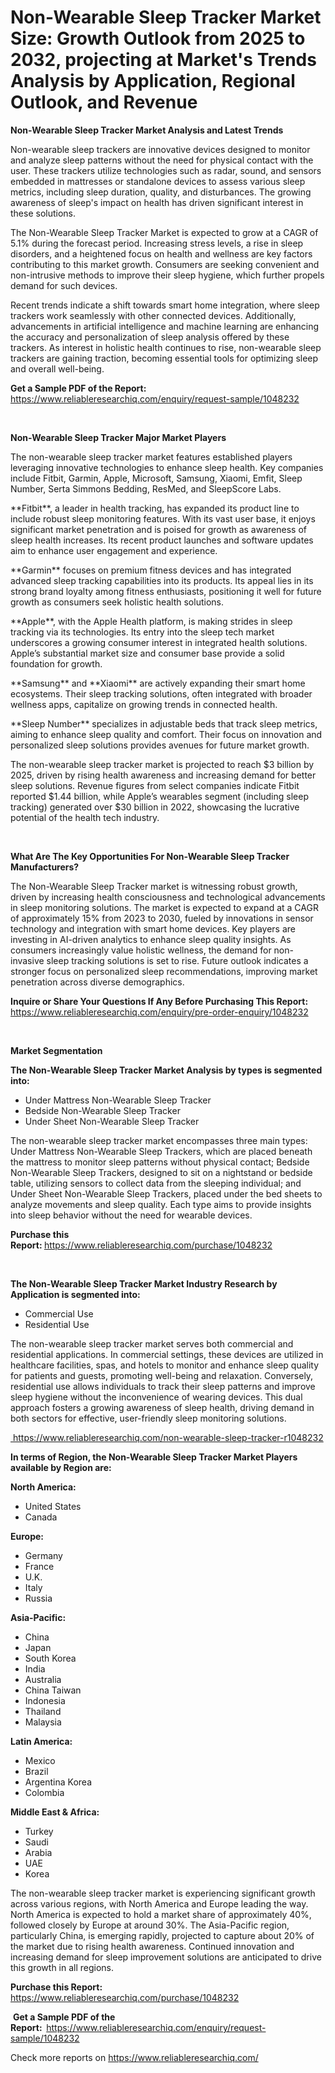 <p><h1>Non-Wearable Sleep Tracker Market Size: Growth Outlook from 2025 to 2032, projecting at Market's Trends Analysis by Application, Regional Outlook, and Revenue</h1></p><p><strong>Non-Wearable Sleep Tracker Market Analysis and Latest Trends</strong></p>
<p><p>Non-wearable sleep trackers are innovative devices designed to monitor and analyze sleep patterns without the need for physical contact with the user. These trackers utilize technologies such as radar, sound, and sensors embedded in mattresses or standalone devices to assess various sleep metrics, including sleep duration, quality, and disturbances. The growing awareness of sleep's impact on health has driven significant interest in these solutions.</p><p>The Non-Wearable Sleep Tracker Market is expected to grow at a CAGR of 5.1% during the forecast period. Increasing stress levels, a rise in sleep disorders, and a heightened focus on health and wellness are key factors contributing to this market growth. Consumers are seeking convenient and non-intrusive methods to improve their sleep hygiene, which further propels demand for such devices. </p><p>Recent trends indicate a shift towards smart home integration, where sleep trackers work seamlessly with other connected devices. Additionally, advancements in artificial intelligence and machine learning are enhancing the accuracy and personalization of sleep analysis offered by these trackers. As interest in holistic health continues to rise, non-wearable sleep trackers are gaining traction, becoming essential tools for optimizing sleep and overall well-being.</p></p>
<p><strong>Get a Sample PDF of the Report:&nbsp;</strong> <a href="https://www.reliableresearchiq.com/enquiry/request-sample/1048232?utm_campaign=1842&utm_medium=2&utm_source=Github&utm_content=ia&utm_term=11012025&utm_id=non-wearable-sleep-tracker">https://www.reliableresearchiq.com/enquiry/request-sample/1048232</a></p>
<p>&nbsp;</p>
<p><strong>Non-Wearable Sleep Tracker Major Market Players</strong></p>
<p><p>The non-wearable sleep tracker market features established players leveraging innovative technologies to enhance sleep health. Key companies include Fitbit, Garmin, Apple, Microsoft, Samsung, Xiaomi, Emfit, Sleep Number, Serta Simmons Bedding, ResMed, and SleepScore Labs.</p><p>**Fitbit**, a leader in health tracking, has expanded its product line to include robust sleep monitoring features. With its vast user base, it enjoys significant market penetration and is poised for growth as awareness of sleep health increases. Its recent product launches and software updates aim to enhance user engagement and experience.</p><p>**Garmin** focuses on premium fitness devices and has integrated advanced sleep tracking capabilities into its products. Its appeal lies in its strong brand loyalty among fitness enthusiasts, positioning it well for future growth as consumers seek holistic health solutions.</p><p>**Apple**, with the Apple Health platform, is making strides in sleep tracking via its technologies. Its entry into the sleep tech market underscores a growing consumer interest in integrated health solutions. Apple’s substantial market size and consumer base provide a solid foundation for growth.</p><p>**Samsung** and **Xiaomi** are actively expanding their smart home ecosystems. Their sleep tracking solutions, often integrated with broader wellness apps, capitalize on growing trends in connected health.</p><p>**Sleep Number** specializes in adjustable beds that track sleep metrics, aiming to enhance sleep quality and comfort. Their focus on innovation and personalized sleep solutions provides avenues for future market growth.</p><p>The non-wearable sleep tracker market is projected to reach $3 billion by 2025, driven by rising health awareness and increasing demand for better sleep solutions. Revenue figures from select companies indicate Fitbit reported $1.44 billion, while Apple’s wearables segment (including sleep tracking) generated over $30 billion in 2022, showcasing the lucrative potential of the health tech industry.</p></p>
<p>&nbsp;</p>
<p><strong>What Are The Key Opportunities For Non-Wearable Sleep Tracker Manufacturers?</strong></p>
<p><p>The Non-Wearable Sleep Tracker market is witnessing robust growth, driven by increasing health consciousness and technological advancements in sleep monitoring solutions. The market is expected to expand at a CAGR of approximately 15% from 2023 to 2030, fueled by innovations in sensor technology and integration with smart home devices. Key players are investing in AI-driven analytics to enhance sleep quality insights. As consumers increasingly value holistic wellness, the demand for non-invasive sleep tracking solutions is set to rise. Future outlook indicates a stronger focus on personalized sleep recommendations, improving market penetration across diverse demographics.</p></p>
<p><strong>Inquire or Share Your Questions If Any Before Purchasing This Report:</strong> <a href="https://www.reliableresearchiq.com/enquiry/pre-order-enquiry/1048232?utm_campaign=1842&utm_medium=2&utm_source=Github&utm_content=ia&utm_term=11012025&utm_id=non-wearable-sleep-tracker">https://www.reliableresearchiq.com/enquiry/pre-order-enquiry/1048232</a></p>
<p>&nbsp;</p>
<p><strong>Market Segmentation</strong></p>
<p><strong>The Non-Wearable Sleep Tracker Market Analysis by types is segmented into:</strong></p>
<p><ul><li>Under Mattress Non-Wearable Sleep Tracker</li><li>Bedside Non-Wearable Sleep Tracker</li><li>Under Sheet Non-Wearable Sleep Tracker</li></ul></p>
<p><p>The non-wearable sleep tracker market encompasses three main types: Under Mattress Non-Wearable Sleep Trackers, which are placed beneath the mattress to monitor sleep patterns without physical contact; Bedside Non-Wearable Sleep Trackers, designed to sit on a nightstand or bedside table, utilizing sensors to collect data from the sleeping individual; and Under Sheet Non-Wearable Sleep Trackers, placed under the bed sheets to analyze movements and sleep quality. Each type aims to provide insights into sleep behavior without the need for wearable devices.</p></p>
<p><strong>Purchase this Report:&nbsp;</strong><a href="https://www.reliableresearchiq.com/purchase/1048232?utm_campaign=1842&utm_medium=2&utm_source=Github&utm_content=ia&utm_term=11012025&utm_id=non-wearable-sleep-tracker">https://www.reliableresearchiq.com/purchase/1048232</a></p>
<p>&nbsp;</p>
<p><strong>The Non-Wearable Sleep Tracker Market Industry Research by Application is segmented into:</strong></p>
<p><ul><li>Commercial Use</li><li>Residential Use</li></ul></p>
<p><p>The non-wearable sleep tracker market serves both commercial and residential applications. In commercial settings, these devices are utilized in healthcare facilities, spas, and hotels to monitor and enhance sleep quality for patients and guests, promoting well-being and relaxation. Conversely, residential use allows individuals to track their sleep patterns and improve sleep hygiene without the inconvenience of wearing devices. This dual approach fosters a growing awareness of sleep health, driving demand in both sectors for effective, user-friendly sleep monitoring solutions.</p></p>
<p><a href="https://www.reliableresearchiq.com/non-wearable-sleep-tracker-r1048232?utm_campaign=1842&utm_medium=2&utm_source=Github&utm_content=ia&utm_term=11012025&utm_id=non-wearable-sleep-tracker">&nbsp;https://www.reliableresearchiq.com/non-wearable-sleep-tracker-r1048232</a></p>
<p><strong>In terms of Region, the Non-Wearable Sleep Tracker Market Players available by Region are:</strong></p>
<p>
    <p> <strong> North America: </strong>
        <ul>
            <li>United States</li>
            <li>Canada</li>
        </ul>
        </p> 
    <p> <strong> Europe: </strong>
        <ul>
            <li>Germany</li>
            <li>France</li>
            <li>U.K.</li>
            <li>Italy</li>
            <li>Russia</li>
        </ul>
        </p> 
    <p> <strong> Asia-Pacific: </strong>
        <ul>
            <li>China</li>
            <li>Japan</li>
            <li>South Korea</li>
            <li>India</li>
            <li>Australia</li>
            <li>China Taiwan</li>
            <li>Indonesia</li>
            <li>Thailand</li>
            <li>Malaysia</li>
        </ul>
        </p> 
    <p> <strong> Latin America: </strong>
        <ul>
            <li>Mexico</li>
            <li>Brazil</li>
            <li>Argentina Korea</li>
            <li>Colombia</li>
        </ul>
        </p> 
    <p> <strong> Middle East & Africa: </strong>
        <ul>
            <li>Turkey</li>
            <li>Saudi</li>
            <li>Arabia</li>
            <li>UAE</li>
            <li>Korea</li>
        </ul>
    </p>
    </p>
<p><p>The non-wearable sleep tracker market is experiencing significant growth across various regions, with North America and Europe leading the way. North America is expected to hold a market share of approximately 40%, followed closely by Europe at around 30%. The Asia-Pacific region, particularly China, is emerging rapidly, projected to capture about 20% of the market due to rising health awareness. Continued innovation and increasing demand for sleep improvement solutions are anticipated to drive this growth in all regions.</p></p>
<p><strong>Purchase this Report: </strong><a href="https://www.reliableresearchiq.com/purchase/1048232?utm_campaign=1842&utm_medium=2&utm_source=Github&utm_content=ia&utm_term=11012025&utm_id=non-wearable-sleep-tracker">https://www.reliableresearchiq.com/purchase/1048232</a></p>
<p>&nbsp;<strong>Get a Sample PDF of the Report:&nbsp;&nbsp;</strong><a href="https://www.reliableresearchiq.com/enquiry/request-sample/1048232?utm_campaign=1842&utm_medium=2&utm_source=Github&utm_content=ia&utm_term=11012025&utm_id=non-wearable-sleep-tracker">https://www.reliableresearchiq.com/enquiry/request-sample/1048232</a></p>
<p><strong></strong></p>
<p>Check more reports on <a href="https://www.reliableresearchiq.com/?utm_campaign=1842&utm_medium=2&utm_source=Github&utm_content=ia&utm_term=11012025&utm_id=non-wearable-sleep-tracker">https://www.reliableresearchiq.com/</a></p>